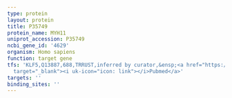 ```yaml
---
type: protein
layout: protein
title: P35749
protein_name: MYH11
uniprot_accession: P35749
ncbi_gene_id: '4629'
organism: Homo sapiens
function: target gene
tfs: 'KLF5,Q13887,688,TRRUST,inferred by curator,&ensp;<a href="https://www.ncbi.nlm.nih.gov/pubmed/?term=12707992%5Buid%5D"
  target="_blank"><i uk-icon="icon: link"></i>Pubmed</a>'
targets: ''
binding_sites: ''
---
```

